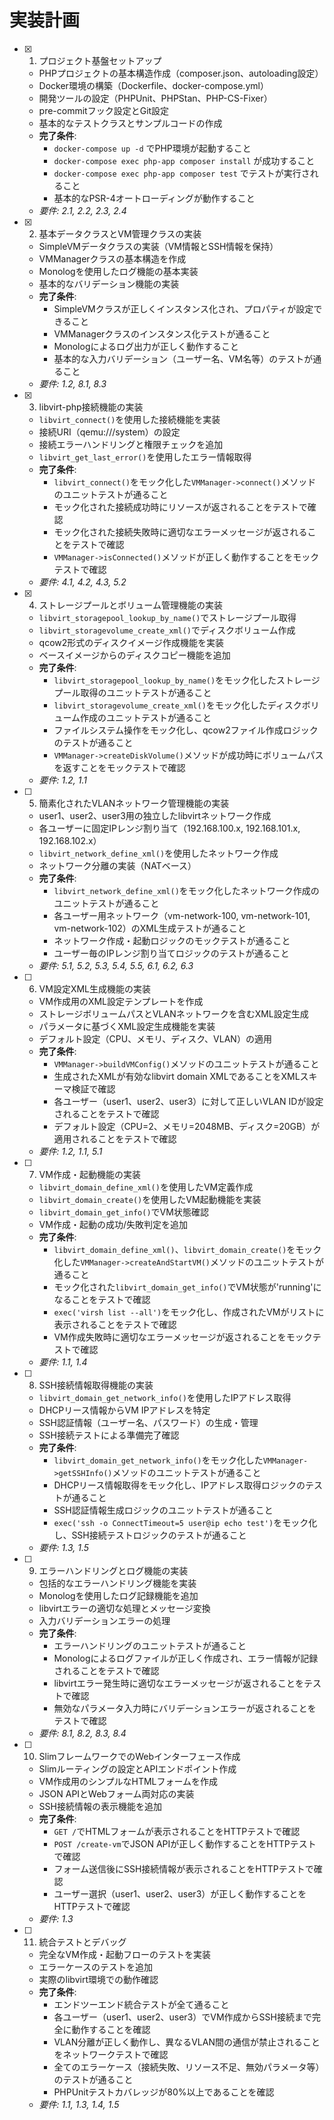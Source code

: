 # 実装計画

- [x] 1. プロジェクト基盤セットアップ
  - PHPプロジェクトの基本構造作成（composer.json、autoloading設定）
  - Docker環境の構築（Dockerfile、docker-compose.yml）
  - 開発ツールの設定（PHPUnit、PHPStan、PHP-CS-Fixer）
  - pre-commitフック設定とGit設定
  - 基本的なテストクラスとサンプルコードの作成
  - **完了条件**:
    - `docker-compose up -d` でPHP環境が起動すること
    - `docker-compose exec php-app composer install` が成功すること
    - `docker-compose exec php-app composer test` でテストが実行されること
    - 基本的なPSR-4オートローディングが動作すること
  - _要件: 2.1, 2.2, 2.3, 2.4_

- [x] 2. 基本データクラスとVM管理クラスの実装
  - SimpleVMデータクラスの実装（VM情報とSSH情報を保持）
  - VMManagerクラスの基本構造を作成
  - Monologを使用したログ機能の基本実装
  - 基本的なバリデーション機能の実装
  - **完了条件**: 
    - SimpleVMクラスが正しくインスタンス化され、プロパティが設定できること
    - VMManagerクラスのインスタンス化テストが通ること
    - Monologによるログ出力が正しく動作すること
    - 基本的な入力バリデーション（ユーザー名、VM名等）のテストが通ること
  - _要件: 1.2, 8.1, 8.3_

- [x] 3. libvirt-php接続機能の実装
  - `libvirt_connect()`を使用した接続機能を実装
  - 接続URI（qemu:///system）の設定
  - 接続エラーハンドリングと権限チェックを追加
  - `libvirt_get_last_error()`を使用したエラー情報取得
  - **完了条件**:
    - `libvirt_connect()`をモック化した`VMManager->connect()`メソッドのユニットテストが通ること
    - モック化された接続成功時にリソースが返されることをテストで確認
    - モック化された接続失敗時に適切なエラーメッセージが返されることをテストで確認
    - `VMManager->isConnected()`メソッドが正しく動作することをモックテストで確認
  - _要件: 4.1, 4.2, 4.3, 5.2_

- [x] 4. ストレージプールとボリューム管理機能の実装
  - `libvirt_storagepool_lookup_by_name()`でストレージプール取得
  - `libvirt_storagevolume_create_xml()`でディスクボリューム作成
  - qcow2形式のディスクイメージ作成機能を実装
  - ベースイメージからのディスクコピー機能を追加
  - **完了条件**:
    - `libvirt_storagepool_lookup_by_name()`をモック化したストレージプール取得のユニットテストが通ること
    - `libvirt_storagevolume_create_xml()`をモック化したディスクボリューム作成のユニットテストが通ること
    - ファイルシステム操作をモック化し、qcow2ファイル作成ロジックのテストが通ること
    - `VMManager->createDiskVolume()`メソッドが成功時にボリュームパスを返すことをモックテストで確認
  - _要件: 1.2, 1.1_

- [ ] 5. 簡素化されたVLANネットワーク管理機能の実装
  - user1、user2、user3用の独立したlibvirtネットワーク作成
  - 各ユーザーに固定IPレンジ割り当て（192.168.100.x, 192.168.101.x, 192.168.102.x）
  - `libvirt_network_define_xml()`を使用したネットワーク作成
  - ネットワーク分離の実装（NATベース）
  - **完了条件**:
    - `libvirt_network_define_xml()`をモック化したネットワーク作成のユニットテストが通ること
    - 各ユーザー用ネットワーク（vm-network-100, vm-network-101, vm-network-102）のXML生成テストが通ること
    - ネットワーク作成・起動ロジックのモックテストが通ること
    - ユーザー毎のIPレンジ割り当てロジックのテストが通ること
  - _要件: 5.1, 5.2, 5.3, 5.4, 5.5, 6.1, 6.2, 6.3_

- [ ] 6. VM設定XML生成機能の実装
  - VM作成用のXML設定テンプレートを作成
  - ストレージボリュームパスとVLANネットワークを含むXML設定生成
  - パラメータに基づくXML設定生成機能を実装
  - デフォルト設定（CPU、メモリ、ディスク、VLAN）の適用
  - **完了条件**:
    - `VMManager->buildVMConfig()`メソッドのユニットテストが通ること
    - 生成されたXMLが有効なlibvirt domain XMLであることをXMLスキーマ検証で確認
    - 各ユーザー（user1、user2、user3）に対して正しいVLAN IDが設定されることをテストで確認
    - デフォルト設定（CPU=2、メモリ=2048MB、ディスク=20GB）が適用されることをテストで確認
  - _要件: 1.2, 1.1, 5.1_

- [ ] 7. VM作成・起動機能の実装
  - `libvirt_domain_define_xml()`を使用したVM定義作成
  - `libvirt_domain_create()`を使用したVM起動機能を実装
  - `libvirt_domain_get_info()`でVM状態確認
  - VM作成・起動の成功/失敗判定を追加
  - **完了条件**:
    - `libvirt_domain_define_xml()`、`libvirt_domain_create()`をモック化した`VMManager->createAndStartVM()`メソッドのユニットテストが通ること
    - モック化された`libvirt_domain_get_info()`でVM状態が'running'になることをテストで確認
    - `exec('virsh list --all')`をモック化し、作成されたVMがリストに表示されることをテストで確認
    - VM作成失敗時に適切なエラーメッセージが返されることをモックテストで確認
  - _要件: 1.1, 1.4_

- [ ] 8. SSH接続情報取得機能の実装
  - `libvirt_domain_get_network_info()`を使用したIPアドレス取得
  - DHCPリース情報からVM IPアドレスを特定
  - SSH認証情報（ユーザー名、パスワード）の生成・管理
  - SSH接続テストによる準備完了確認
  - **完了条件**:
    - `libvirt_domain_get_network_info()`をモック化した`VMManager->getSSHInfo()`メソッドのユニットテストが通ること
    - DHCPリース情報取得をモック化し、IPアドレス取得ロジックのテストが通ること
    - SSH認証情報生成ロジックのユニットテストが通ること
    - `exec('ssh -o ConnectTimeout=5 user@ip echo test')`をモック化し、SSH接続テストロジックのテストが通ること
  - _要件: 1.3, 1.5_

- [ ] 9. エラーハンドリングとログ機能の実装
  - 包括的なエラーハンドリング機能を実装
  - Monologを使用したログ記録機能を追加
  - libvirtエラーの適切な処理とメッセージ変換
  - 入力バリデーションエラーの処理
  - **完了条件**:
    - エラーハンドリングのユニットテストが通ること
    - Monologによるログファイルが正しく作成され、エラー情報が記録されることをテストで確認
    - libvirtエラー発生時に適切なエラーメッセージが返されることをテストで確認
    - 無効なパラメータ入力時にバリデーションエラーが返されることをテストで確認
  - _要件: 8.1, 8.2, 8.3, 8.4_

- [ ] 10. SlimフレームワークでのWebインターフェース作成
  - Slimルーティングの設定とAPIエンドポイント作成
  - VM作成用のシンプルなHTMLフォームを作成
  - JSON APIとWebフォーム両対応の実装
  - SSH接続情報の表示機能を追加
  - **完了条件**:
    - `GET /`でHTMLフォームが表示されることをHTTPテストで確認
    - `POST /create-vm`でJSON APIが正しく動作することをHTTPテストで確認
    - フォーム送信後にSSH接続情報が表示されることをHTTPテストで確認
    - ユーザー選択（user1、user2、user3）が正しく動作することをHTTPテストで確認
  - _要件: 1.3_

- [ ] 11. 統合テストとデバッグ
  - 完全なVM作成・起動フローのテストを実装
  - エラーケースのテストを追加
  - 実際のlibvirt環境での動作確認
  - **完了条件**:
    - エンドツーエンド統合テストが全て通ること
    - 各ユーザー（user1、user2、user3）でVM作成からSSH接続まで完全に動作することを確認
    - VLAN分離が正しく動作し、異なるVLAN間の通信が禁止されることをネットワークテストで確認
    - 全てのエラーケース（接続失敗、リソース不足、無効パラメータ等）のテストが通ること
    - PHPUnitテストカバレッジが80%以上であることを確認
  - _要件: 1.1, 1.3, 1.4, 1.5_